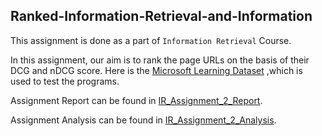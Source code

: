 ## **Ranked-Information-Retrieval-and-Information**

This assignment is done as a part of `Information Retrieval` Course.

In this assignment, our aim is to rank the page URLs on the basis of their DCG and nDCG score. Here is the [Microsoft Learning Dataset](https://www.microsoft.com/en-us/research/project/mslr/?from=http%3A%2F%2Fresearch.microsoft.com%2Fen-us%2Fprojects%2Fmslr%2Fdownload.aspx) ,which is used to test the programs.

Assignment Report can be found in [IR_Assignment_2_Report](IR_Assignment_2_Report.pdf).

Assignment Analysis can be found in [IR_Assignment_2_Analysis](IR_Assignment_2_Analysis.pdf).
